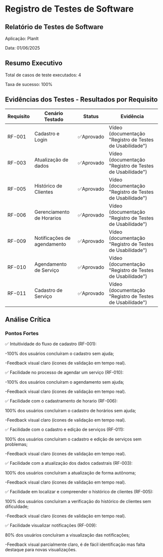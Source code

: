 # Registro de Testes de Software

## Relatório de Testes de Software
Aplicação: PlanIt

Data: 01/06/2025

## Resumo Executivo
Total de casos de teste executados: 4

Taxa de sucesso: 100%


## Evidências dos Testes - Resultados por Requisito

| Requisito | Cenário Testado | Status | Evidência|
|-----------|-----------------| ------ |----------|
| RF-001 | Cadastro e Login | ✅Aprovado | Vídeo (documentação "Registro de Testes de Usabilidade") |
| RF-003 | Atualização de dados | ✅Aprovado | Vídeo (documentação "Registro de Testes de Usabilidade") |
| RF-005 | Histórico de Clientes | ✅Aprovado | Vídeo (documentação "Registro de Testes de Usabilidade") |
| RF-006 | Gerenciamento de Horarios | ✅Aprovado | Vídeo (documentação "Registro de Testes de Usabilidade") |
| RF-009 | Notificações de agendamento | ✅Aprovado | Vídeo (documentação "Registro de Testes de Usabilidade") |
| RF-010 | Agendamento de Serviço | ✅Aprovado | Vídeo (documentação "Registro de Testes de Usabilidade") |
| RF-011 | Cadastro de Serviço | ✅Aprovado | Vídeo (documentação "Registro de Testes de Usabilidade") |

## Análise Crítica
### Pontos Fortes
✅ Intuitividade do fluxo de cadastro (RF-001):

-100% dos usuários concluíram o cadastro sem ajuda;

-Feedback visual claro (ícones de validação em tempo real).



✅ Facilidade no processo de agendar um serviço (RF-010):

-100% dos usuários concluíram o agendamento sem ajuda;

-Feedback visual claro (ícones de validação em tempo real).



✅ Facilidade com o cadastramento de horario (RF-006):

100% dos usuários concluíram o cadastro de horários sem ajuda;

-Feedback visual claro (ícones de validação em tempo real).



✅ Facilidade com o cadastro e edição de serviços (RF-011):

100% dos usuários concluíram o cadastro e edição de serviços sem problemas;

-Feedback visual claro (ícones de validação em tempo real).



✅ Facilidade com a atualização dos dados cadastrais (RF-003):

100% dos usuários concluíram a atualização de forma autônoma;

-Feedback visual claro (ícones de validação em tempo real).



✅ Facilidade em localizar e compreender o histórico de clientes (RF-005):

100% dos usuários concluíram a verificação do histórico de clientes sem dificuldade;

-Feedback visual claro (ícones de validação em tempo real).



✅ Facilidade visualizar notificações (RF-009):

80% dos usuários concluíram a visualização das notificações;

-Feedback visual parcialmente claro, é de fácil identificação mas falta destaque para novas visualizações.
